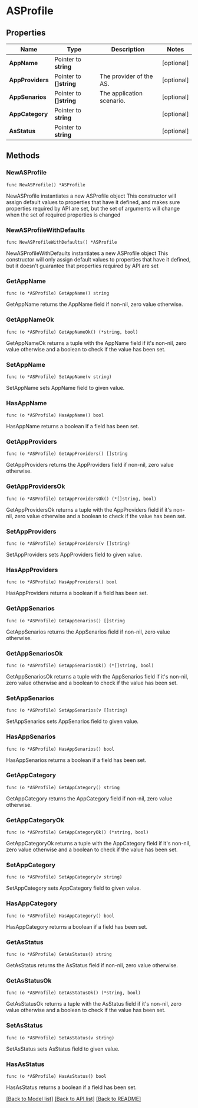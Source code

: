 # ASProfile

## Properties

Name | Type | Description | Notes
------------ | ------------- | ------------- | -------------
**AppName** | Pointer to **string** |  | [optional] 
**AppProviders** | Pointer to **[]string** | The provider of the AS. | [optional] 
**AppSenarios** | Pointer to **[]string** | The application scenario. | [optional] 
**AppCategory** | Pointer to **string** |  | [optional] 
**AsStatus** | Pointer to **string** |  | [optional] 

## Methods

### NewASProfile

`func NewASProfile() *ASProfile`

NewASProfile instantiates a new ASProfile object
This constructor will assign default values to properties that have it defined,
and makes sure properties required by API are set, but the set of arguments
will change when the set of required properties is changed

### NewASProfileWithDefaults

`func NewASProfileWithDefaults() *ASProfile`

NewASProfileWithDefaults instantiates a new ASProfile object
This constructor will only assign default values to properties that have it defined,
but it doesn't guarantee that properties required by API are set

### GetAppName

`func (o *ASProfile) GetAppName() string`

GetAppName returns the AppName field if non-nil, zero value otherwise.

### GetAppNameOk

`func (o *ASProfile) GetAppNameOk() (*string, bool)`

GetAppNameOk returns a tuple with the AppName field if it's non-nil, zero value otherwise
and a boolean to check if the value has been set.

### SetAppName

`func (o *ASProfile) SetAppName(v string)`

SetAppName sets AppName field to given value.

### HasAppName

`func (o *ASProfile) HasAppName() bool`

HasAppName returns a boolean if a field has been set.

### GetAppProviders

`func (o *ASProfile) GetAppProviders() []string`

GetAppProviders returns the AppProviders field if non-nil, zero value otherwise.

### GetAppProvidersOk

`func (o *ASProfile) GetAppProvidersOk() (*[]string, bool)`

GetAppProvidersOk returns a tuple with the AppProviders field if it's non-nil, zero value otherwise
and a boolean to check if the value has been set.

### SetAppProviders

`func (o *ASProfile) SetAppProviders(v []string)`

SetAppProviders sets AppProviders field to given value.

### HasAppProviders

`func (o *ASProfile) HasAppProviders() bool`

HasAppProviders returns a boolean if a field has been set.

### GetAppSenarios

`func (o *ASProfile) GetAppSenarios() []string`

GetAppSenarios returns the AppSenarios field if non-nil, zero value otherwise.

### GetAppSenariosOk

`func (o *ASProfile) GetAppSenariosOk() (*[]string, bool)`

GetAppSenariosOk returns a tuple with the AppSenarios field if it's non-nil, zero value otherwise
and a boolean to check if the value has been set.

### SetAppSenarios

`func (o *ASProfile) SetAppSenarios(v []string)`

SetAppSenarios sets AppSenarios field to given value.

### HasAppSenarios

`func (o *ASProfile) HasAppSenarios() bool`

HasAppSenarios returns a boolean if a field has been set.

### GetAppCategory

`func (o *ASProfile) GetAppCategory() string`

GetAppCategory returns the AppCategory field if non-nil, zero value otherwise.

### GetAppCategoryOk

`func (o *ASProfile) GetAppCategoryOk() (*string, bool)`

GetAppCategoryOk returns a tuple with the AppCategory field if it's non-nil, zero value otherwise
and a boolean to check if the value has been set.

### SetAppCategory

`func (o *ASProfile) SetAppCategory(v string)`

SetAppCategory sets AppCategory field to given value.

### HasAppCategory

`func (o *ASProfile) HasAppCategory() bool`

HasAppCategory returns a boolean if a field has been set.

### GetAsStatus

`func (o *ASProfile) GetAsStatus() string`

GetAsStatus returns the AsStatus field if non-nil, zero value otherwise.

### GetAsStatusOk

`func (o *ASProfile) GetAsStatusOk() (*string, bool)`

GetAsStatusOk returns a tuple with the AsStatus field if it's non-nil, zero value otherwise
and a boolean to check if the value has been set.

### SetAsStatus

`func (o *ASProfile) SetAsStatus(v string)`

SetAsStatus sets AsStatus field to given value.

### HasAsStatus

`func (o *ASProfile) HasAsStatus() bool`

HasAsStatus returns a boolean if a field has been set.


[[Back to Model list]](../README.md#documentation-for-models) [[Back to API list]](../README.md#documentation-for-api-endpoints) [[Back to README]](../README.md)


